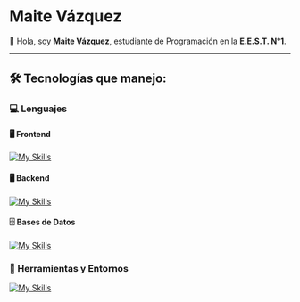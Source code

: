 # Maite Vázquez

👋 Hola, soy **Maite Vázquez**, estudiante de Programación en la **E.E.S.T. N°1**.

---

## 🛠 Tecnologías que manejo:

### 💻 Lenguajes

#### 🖥 Frontend
[![My Skills](https://skillicons.dev/icons?i=js,css,html)](https://skillicons.dev)

#### 🖥️ Backend
[![My Skills](https://skillicons.dev/icons?i=java,php,arduino,cs)](https://skillicons.dev)

#### 🗄️ Bases de Datos
[![My Skills](https://skillicons.dev/icons?i=mysql)](https://skillicons.dev)

### 🧰 Herramientas y Entornos
[![My Skills](https://skillicons.dev/icons?i=vscode,visualstudio,git,bootstrap)](https://skillicons.dev)
<!--
**MaiteVazquez8/MaiteVazquez8** is a ✨ _special_ ✨ repository because its `README.md` (this file) appears on your GitHub profile.

Here are some ideas to get you started:

- 🔭 I’m currently working on ...
- 🌱 I’m currently learning ...
- 👯 I’m looking to collaborate on ...
- 🤔 I’m looking for help with ...
- 💬 Ask me about ...
- 📫 How to reach me: ...
- 😄 Pronouns: ...
- ⚡ Fun fact: ...
-->
